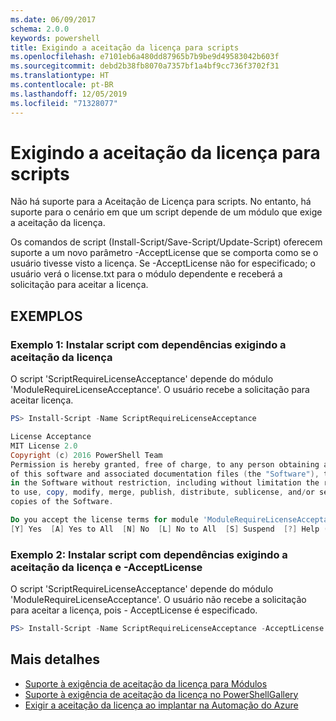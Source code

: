 ```yaml
---
ms.date: 06/09/2017
schema: 2.0.0
keywords: powershell
title: Exigindo a aceitação da licença para scripts
ms.openlocfilehash: e7101eb6a480dd87965b7b9be9d49583042b603f
ms.sourcegitcommit: debd2b38fb8070a7357bf1a4bf9cc736f3702f31
ms.translationtype: HT
ms.contentlocale: pt-BR
ms.lasthandoff: 12/05/2019
ms.locfileid: "71328077"
---
```

# <a name="requiring-license-acceptance-for-scripts"></a>Exigindo a aceitação da licença para scripts

Não há suporte para a Aceitação de Licença para scripts. No entanto, há suporte para o cenário em que um script depende de um módulo que exige a aceitação da licença.

Os comandos de script (Install-Script/Save-Script/Update-Script) oferecem suporte a um novo parâmetro -AcceptLicense que se comporta como se o usuário tivesse visto a licença. Se -AcceptLicense não for especificado; o usuário verá o license.txt para o módulo dependente e receberá a solicitação para aceitar a licença.

## <a name="examples"></a>EXEMPLOS

### <a name="example-1-install-script-with-dependencies-requiring-license-acceptance"></a>Exemplo 1: Instalar script com dependências exigindo a aceitação da licença

O script 'ScriptRequireLicenseAcceptance' depende do módulo 'ModuleRequireLicenseAcceptance'. O usuário recebe a solicitação para aceitar licença.

```PowerShell
PS> Install-Script -Name ScriptRequireLicenseAcceptance

License Acceptance
MIT License 2.0
Copyright (c) 2016 PowerShell Team
Permission is hereby granted, free of charge, to any person obtaining a copy
of this software and associated documentation files (the "Software"), to deal
in the Software without restriction, including without limitation the rights
to use, copy, modify, merge, publish, distribute, sublicense, and/or sell
copies of the Software.

Do you accept the license terms for module 'ModuleRequireLicenseAcceptance'.
[Y] Yes  [A] Yes to All  [N] No  [L] No to All  [S] Suspend  [?] Help (default is "N"):
```

### <a name="example-2-install-script-with-dependencies-requiring-license-acceptance-and--acceptlicense"></a>Exemplo 2: Instalar script com dependências exigindo a aceitação da licença e -AcceptLicense

O script 'ScriptRequireLicenseAcceptance' depende do módulo 'ModuleRequireLicenseAcceptance'. O usuário não recebe a solicitação para aceitar a licença, pois - AcceptLicense é especificado.

```PowerShell
PS> Install-Script -Name ScriptRequireLicenseAcceptance -AcceptLicense
```

## <a name="more-details"></a>Mais detalhes

- [Suporte à exigência de aceitação da licença para Módulos](module-license-acceptance.md)
- [Suporte à exigência de aceitação da licença no PowerShellGallery](../how-to/working-with-packages/packages-that-require-license-acceptance.md)
- [Exigir a aceitação da licença ao implantar na Automação do Azure](../how-to/working-with-packages/deploy-to-azure-automation.md)
